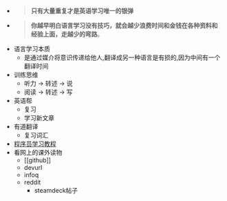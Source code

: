 - > **只有大量重复才是英语学习唯一的银弹**
- > **你越早明白语言学习没有技巧，就会越少浪费时间和金钱在各种资料和经验上面，走越少的弯路**。
- 语言学习本质
	- 是通过媒介将意识传递给他人,翻译成另一种语言是有损的,因为中间有一个翻译时间
- 训练思维
	- 听力 -> 转述 -> 说
	- 阅读 -> 转述 -> 写
- 英语帮
	- 复习
	- 学习新文章
- 有道翻译
	- 复习词汇
- [程序员学习教程](https://a-programmers-guide-to-english.harryyu.me/qa/)
- 看网上的课外读物
	- [[github]]
	- devurl
	- infoq
	- reddit
		- steamdeck帖子